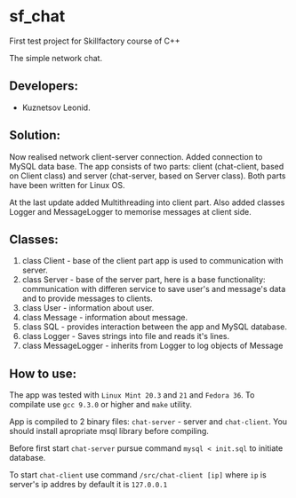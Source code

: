 # sf_chat
First test project for Skillfactory course of C++

The simple network chat.

## Developers:

- Kuznetsov Leonid.

## Solution:
Now realised network client-server connection. Added connection to MySQL data base. The app consists of two parts: client (chat-client, based on Client class) and server (chat-server, based on Server class). Both parts have been written for Linux OS.

At the last update added Multithreading into client part. Also added classes Logger and MessageLogger to memorise messages at client side.

## Classes:
1. class Client - base of the client part app is used to communication with server.
2. class Server - base of the server part, here is a base functionality: communication with differen service to save user's and message's data and to provide messages to clients.
3. class User - information about user.
4. class Message - information about message.
5. class SQL - provides interaction between the app and MySQL database.
6. class Logger - Saves strings into file and reads it's lines.
7. class MessageLogger - inherits from Logger to log objects of Message

## How to use:
The app was tested with `Linux Mint 20.3` and `21` and `Fedora 36`. To compilate use `gcc 9.3.0` or higher and `make` utility.

App is compiled to 2 binary files: `chat-server` - server and `chat-client`. You should install apropriate msql library before compiling.

Before first start `chat-server` pursue command `mysql < init.sql` to initiate database.

To start `chat-client` use command `/src/chat-client [ip]` where `ip` is server's ip addres by default it is `127.0.0.1`
